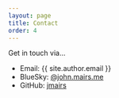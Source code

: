 ```yaml
---
layout: page
title: Contact
order: 4
---
```

Get in touch via...
- <i class="bi bi-envelope"></i> Email: {{ site.author.email }}
- <i class="bi bi-at"></i> BlueSky: [@john.mairs.me](https://bsky.app/profile/john.mairs.me)
- <i class="bi bi-github"></i> GitHub: [jmairs](https://github.com/jmairs)